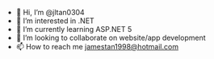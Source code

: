 - 👋 Hi, I’m @jltan0304
- 👀 I’m interested in .NET
- 🌱 I’m currently learning ASP.NET 5
- 💞️ I’m looking to collaborate on website/app development
- 📫 How to reach me jamestan1998@hotmail.com

<!---
jltan0304/jltan0304 is a ✨ special ✨ repository because its `README.md` (this file) appears on your GitHub profile.
You can click the Preview link to take a look at your changes.
--->

